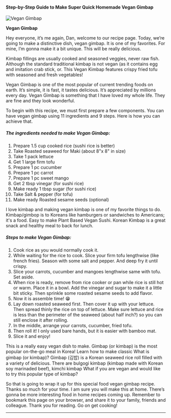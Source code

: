             

#### Step-by-Step Guide to Make Super Quick Homemade Vegan Gimbap

![Vegan Gimbap](https://img-global.cpcdn.com/recipes/d2a0ccbbd26091af/751x532cq70/vegan-gimbap-recipe-main-photo.jpg)

**Vegan Gimbap**

Hey everyone, it’s me again, Dan, welcome to our recipe page. Today, we’re going to make a distinctive dish, vegan gimbap. It is one of my favorites. For mine, I’m gonna make it a bit unique. This will be really delicious.

Kimbap fillings are usually cooked and seasoned veggies, never raw fish. Although the standard traditional kimbap is not vegan (as it contains egg and imitation crab stick, or. This Vegan Kimbap features crispy fried tofu with seasoned and fresh vegetables!

Vegan Gimbap is one of the most popular of current trending foods on earth. It’s simple, it is fast, it tastes delicious. It’s appreciated by millions every day. Vegan Gimbap is something that I have loved my whole life. They are fine and they look wonderful.

To begin with this recipe, we must first prepare a few components. You can have vegan gimbap using 11 ingredients and 9 steps. Here is how you can achieve that.

##### The ingredients needed to make Vegan Gimbap:

1.  Prepare 1.5 cup cooked rice (sushi rice is better)
2.  Take Roasted seaweed for Maki (about 8"x 8" in size)
3.  Take 1 pack lettuce
4.  Get 1 large firm tofu
5.  Prepare 1 pc cucumber
6.  Prepare 1 pc carrot
7.  Prepare 1 pc sweet mango
8.  Get 2 tbsp vinegar (for sushi rice)
9.  Make ready 1 tbsp sugar (for sushi rice)
10.  Take Salt & pepper (for tofu)
11.  Make ready Roasted sesame seeds (optional)

I love kimbap and making vegan kimbap is one of my favorite things to do. Kimbap/gimbop is to Koreans like hamburgers or sandwiches to Americans; it's a food. Easy to make Plant Based Vegan Sushi. Korean Kimbap is a great snack and healthy meal to back for lunch.

##### Steps to make Vegan Gimbap:

1.  Cook rice as you would normally cook it.
2.  While waiting for the rice to cook. Slice your firm tofu lengthwise (like french fries). Season with some salt and pepper. And deep fry it until crispy.
3.  Slice your carrots, cucumber and mangoes lengthwise same with tofu. Set aside.
4.  When rice is ready, remove from rice cooker or pan while rice is still hot or warm. Place it in a bowl. Add the vinegar and sugar to make it a little bit sticky. Then sprinkle some roasted sesame seeds to add flavor.
5.  Now it is assemble time! 😁
6.  Lay down roasted seaweed first. Then cover it up with your lettuce. Then spread thinly the rice on top of lettuce. Make sure lettuce and rice is less than the perimeter of the seaweed (about half inch?) so you can still enclose it after rolling.
7.  In the middle, arrange your carrots, cucumber, fried tofu.
8.  Then roll it! I only used bare hands, but it is easier with bamboo mat.
9.  Slice it and enjoy!

This is a really easy vegan dish to make. Gimbap (or kimbap) is the most popular on-the-go meal in Korea! Learn how to make classic What is gimbap (or kimbap)? Gimbap (김밥) is a Korean seaweed rice roll filled with a variety of delicious. There are bulgogi kimbap (kimbap made with Korean soy marinaded beef), kimchi kimbap What if you are vegan and would like to try this popular type of kimbap?

So that is going to wrap it up for this special food vegan gimbap recipe. Thanks so much for your time. I am sure you will make this at home. There’s gonna be more interesting food in home recipes coming up. Remember to bookmark this page on your browser, and share it to your family, friends and colleague. Thank you for reading. Go on get cooking!

* * *